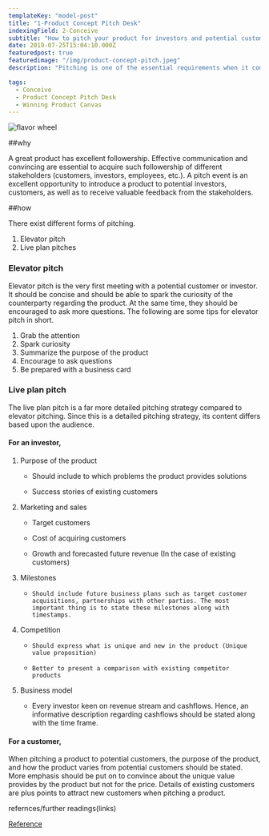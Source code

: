 ```yaml
---
templateKey: "model-post"
title: "1-Product Concept Pitch Desk"
indexingField: 2-Conceive
subtitle: "How to pitch your product for investors and potential customers"
date: 2019-07-25T15:04:10.000Z
featuredpost: true
featuredimage: "/img/product-concept-pitch.jpeg"
description: "Pitching is one of the essential requirements when it comes to acquiring customers and investors for products. Successful pitching leads to a prosperous business. Hence it is important to know the tips and tricks of successful pitching. Pitching strategies depend on the audience."

tags:
  - Conceive
  - Product Concept Pitch Desk
  - Winning Product Canvas
---
```


![flavor wheel](/img/product-concept-pitch.jpeg)

##why

A great product has excellent followership. Effective communication and convincing are essential to acquire such followership of different stakeholders (customers, investors, employees, etc.). A pitch event is an excellent opportunity to introduce a product to potential investors, customers, as well as to receive valuable feedback from the stakeholders.

##how

There exist different forms of pitching.

1. Elevator pitch
2. Live plan pitches

### Elevator pitch

Elevator pitch is the very first meeting with a potential customer or investor. It should be concise and should be able to spark the curiosity of the counterparty regarding the product. At the same time, they should be encouraged to ask more questions.
The following are some tips for elevator pitch in short.

1. Grab the attention
2. Spark curiosity
3. Summarize the purpose of the product
4. Encourage to ask questions
5. Be prepared with a business card

### Live plan pitch

The live plan pitch is a far more detailed pitching strategy compared to elevator pitching. Since this is a detailed pitching strategy, its content differs based upon the audience.

#### For an investor,

1.  Purpose of the product

    - Should include to which problems the product provides solutions

    - Success stories of existing customers

2.  Marketing and sales

    - Target customers

    - Cost of acquiring customers

    - Growth and forecasted future revenue (In the case of existing customers)

3.  Milestones

    -     Should include future business plans such as target customer acquisitions, partnerships with other parties. The most important thing is to state these milestones along with timestamps.

4.  Competition

    -     Should express what is unique and new in the product (Unique value proposition)

    -     Better to present a comparison with existing competitor products

5.  Business model

    - Every investor keen on revenue stream and cashflows. Hence, an informative description regarding cashflows should be stated along with the time frame.

#### For a customer,

When pitching a product to potential customers, the purpose of the product, and how the product varies from potential customers should be stated. More emphasis should be put on to convince about the unique value provides by the product but not for the price. Details of existing customers are plus points to attract new customers when pitching a product.

refernces/further readings(links)

[Reference](https://www.entrepreneur.com/article/322361)
